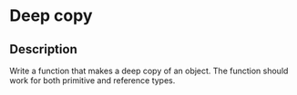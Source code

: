 # Deep copy

## Description
Write a function that makes a deep copy of an object.
The function should work for both primitive and reference types.
